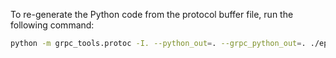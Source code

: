 To re-generate the Python code from the protocol buffer file, run the following command:

```bash
python -m grpc_tools.protoc -I. --python_out=. --grpc_python_out=. ./epidemic_replication.proto
```